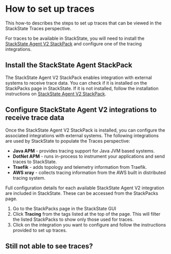 # How to set up traces

This how-to describes the steps to set up traces that can be viewed in the StackState Traces perspective.

For traces to be available in StackState, you will need to install the [StackState Agent V2 StackPack](/stackpacks/integrations/agent) and configure one of the tracing integrations.

## Install the StackState Agent StackPack

The StackState Agent V2 StackPack enables integration with external systems to receive trace data. You can check if it is installed on the StackPacks page in StackState. If it is not installed, follow the installation instructions on [StackState Agent V2 StackPack](/stackpacks/integrations/agent).

## Configure StackState Agent V2 integrations to receive trace data

Once the StackState Agent V2 StackPack is installed, you can configure the associated integrations with external systems. The following integrations are used by StackState to populate the Traces perspective:

- **Java APM** - provides tracing support for Java JVM based systems.
- **DotNet APM** - runs in-process to instrument your applications and send traces to StackState.
- **Traefik** - adds topology and telemetry information from Traefik.
- **AWS xray** - collects tracing information from the AWS built in distributed tracing system.

Full configuration details for each available StackState Agent V2 integration are included in StackState. These can be accessed from the StackPacks page.

1. Go to the StackPacks page in the StackState GUI
2. Click **Tracing** from the tags listed at the top of the page. This will filter the listed StackPacks to show only those used for traces.
3. Click on the integration you want to configure and follow the instructions provided to set up traces.

## Still not able to see traces?
